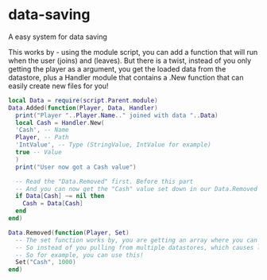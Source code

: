 # data-saving
A easy system for data saving

This works by - using the module script, you can add a function that will run when the user (joins) and (leaves). But there is a twist, instead of you only getting the player as a argument, you get the loaded data from the datastore, plus a Handler module that contains a .New function that can easily create new files for you!

```lua
local Data = require(script.Parent.module)
Data.Added(function(Player, Data, Handler)
  print("Player "..Player.Name.." joined with data "..Data)
  local Cash = Handler.New(
  'Cash', -- Name
  Player, -- Path
  'IntValue', -- Type (StringValue, IntValue for example)
  true -- Value
  )
  print("User now got a Cash value")

  -- Read the "Data.Removed" first. Before this part
  -- And you can now get the "Cash" value set down in our Data.Removed
  if Data[Cash] ~= nil then
    Cash = Data[Cash]
  end
end)

Data.Removed(function(Player, Set)
  -- The set function works by, you are getting an array where you can set a key, and it will put it on the datastore.
  -- So instead of you pulling from multiple datastores, which causes lag it only pulls 1 data from the datastore.
  -- So for example, you can use this!
  Set("Cash", 1000)
end)
```
